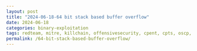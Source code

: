 ```yaml
---
layout: post
title: "2024-06-18-64 bit stack based buffer overflow"
date: 2024-06-18
categories: binary-exploitation
tags: redteam, mitre, killchain, offensivesecurity, cpent, cpts, oscp, exploit
permalink: /64-bit-stack-based-buffer-overflow/
---
```

